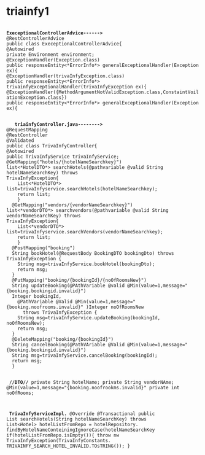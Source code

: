 # triainfy1
<p><code>
<b>ExeceptionalControllerAdvice------></b>
@RestControllerAdvice
public class ExeceptionalControllerAdvice{
@Autowired
private Environment environment;
@ExceptionHandler(Exception.class)
public responseEntity<*ErrorInfo*> generalExceptionalHandler(Exception ex){
@ExceptionHandler(trivaInfyException.class)
public responseEntity<*ErrorInfo*> trivainfyExceptionalHandler(trivaInfyException ex){
@ExceptionHandler({MethodArgumentNotValidException.class,ConstaintVoilationException.class})
public responseEntity<*ErrorInfo*> generalExceptionalHandler(Exception ex){
</code></p>
<p><code>
  <b> triainfyController.java--------></b>
@RequestMapping
@RestController
@Validated
public class TrivaInfyController{
@Aotowired
public TrivaInfyService trivaInfyService;
@GetMapping("hotels/{hotelNameSearchkey}")
list<*HotelDTO*> searchHotels(@pathvariable @valid String hotelNameSearchKey) throws
TrivaInfyException{
    List<*HotelDTO*> list=trivaInfyservice.searchHotels(hotelNameSearchkey);
    return list;
    }
  @GetMapping("vendors/{vendorNameSearchkey}")
list<*vendorDTO*> searchvendors(@pathvariable @valid String vendorNameSearchKey) throws
TrivaInfyException{
    List<*vendorDTO*> list=trivaInfyservice.searchVendors(vendorNameSearchkey);
    return list;
    }
  @PostMapping("booking")
  String bookHotel(@RequestBody BookingDTO bookingDto) throws TrivaInfyException {
    String msg=trivaInfyService.bookHotel(bookingDto);
    return msg;
  }
  @PutMapping("booking/{bookingId}/{noOfRoomsNew}")
  String updateBooking(@PAthVariable @valid @Min(value=1,message="{booking.bookingid.invalid}")
  Integer bookingId,
    @PathVariable @Valid @Min(value=1,message="{booking.noofrooms.invalid}" )Integer noOfRoomsNew
      throws TrivaInfyException {
    String msg=trivaInfyService.updateBooking(bookingId, noOfRoomsNew);
    return msg;
  }
  @DeleteMapping("booking/{bookingId}")
  String cancelBooking(@PathVAriable @Valid @Min(value=1,message="{booking.bookingid.invalid}")
  String msg=trivaInfyService.cancelBooking(bookingId);
  return msg;
  }

 <b> //DTO//</b>
 private String hotelName;
 private String vendorNAme;
 @Min(value=1,message="{booking.noofrookms.invalid}"
 private int noOfRooms;

 <b> TrivaInfyServiceImpl.</b>
 @Override
 @Transactional
 public List<hotelDTO> searchHotels(String hotelNameSearchKey) throws
   List<*Hotel*> hotelListFromRepo = hotelRepository.
     findByHotelNameConteiningIgnoreCase(hotelNameSearchKey
  if(hotelListFromRepo.isEmpty()){
      throw nw TrivaInfyException(TrivaInfyConstants.
          TRIVAINFY_SEARCH_HOTEL_INVALID.TOsTRING());
      }
  
 
  



  
</code></p>
